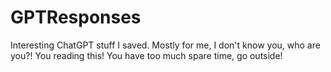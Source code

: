 # GPTResponses
Interesting ChatGPT stuff I saved. Mostly for me, I don't know you, who are you?! You reading this! You have too much spare time, go outside!
